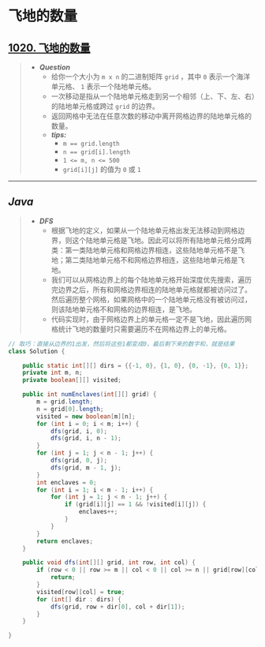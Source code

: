 # 飞地的数量

## [1020. 飞地的数量](https://leetcode.cn/problems/number-of-enclaves/)

> - ***Question***
>   - 给你一个大小为 `m x n` 的二进制矩阵 `grid` ，其中 `0` 表示一个海洋单元格、 `1` 表示一个陆地单元格。
>   - 一次移动是指从一个陆地单元格走到另一个相邻（上、下、左、右）的陆地单元格或跨过 `grid` 的边界。
>   - 返回网格中无法在任意次数的移动中离开网格边界的陆地单元格的数量。
>   - ***tips:***
>     - `m == grid.length`
>     - `n == grid[i].length`
>     - `1 <= m, n <= 500`
>     - `grid[i][j]` 的值为 `0` 或 `1`

---

## *Java*

> - ***DFS***
>   - 根据飞地的定义，如果从一个陆地单元格出发无法移动到网格边界，则这个陆地单元格是飞地。因此可以将所有陆地单元格分成两类：第一类陆地单元格和网格边界相连，这些陆地单元格不是飞地；第二类陆地单元格不和网格边界相连，这些陆地单元格是飞地。
>   - 我们可以从网格边界上的每个陆地单元格开始深度优先搜索，遍历完边界之后，所有和网格边界相连的陆地单元格就都被访问过了。然后遍历整个网格，如果网格中的一个陆地单元格没有被访问过，则该陆地单元格不和网格的边界相连，是飞地。
>   - 代码实现时，由于网格边界上的单元格一定不是飞地，因此遍历网格统计飞地的数量时只需要遍历不在网格边界上的单元格。

```java
// 取巧：直接从边界的1出发，然后将这些1都变成0，最后剩下来的数字和，就是结果
class Solution {

    public static int[][] dirs = {{-1, 0}, {1, 0}, {0, -1}, {0, 1}};
    private int m, n;
    private boolean[][] visited;

    public int numEnclaves(int[][] grid) {
        m = grid.length;
        n = grid[0].length;
        visited = new boolean[m][n];
        for (int i = 0; i < m; i++) {
            dfs(grid, i, 0);
            dfs(grid, i, n - 1);
        }
        for (int j = 1; j < n - 1; j++) {
            dfs(grid, 0, j);
            dfs(grid, m - 1, j);
        }
        int enclaves = 0;
        for (int i = 1; i < m - 1; i++) {
            for (int j = 1; j < n - 1; j++) {
                if (grid[i][j] == 1 && !visited[i][j]) {
                    enclaves++;
                }
            }
        }
        return enclaves;
    }

    public void dfs(int[][] grid, int row, int col) {
        if (row < 0 || row >= m || col < 0 || col >= n || grid[row][col] == 0 || visited[row][col]) {
            return;
        }
        visited[row][col] = true;
        for (int[] dir : dirs) {
            dfs(grid, row + dir[0], col + dir[1]);
        }
    }

}
```
